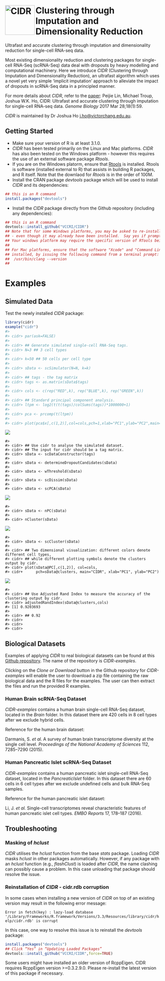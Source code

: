 
<!-- README.md is generated from README.Rmd. Please edit that file -->
<a href="url"><img src="http://bioinformatics.victorchang.edu.au/projects/cidr/images/cidr_logo.png" align="left" height="96" alt="CIDR"></a>
=============================================================================================================================================

Clustering through Imputation and Dimensionality Reduction
==========================================================

Ultrafast and accurate clustering through imputation and dimensionality reduction for single-cell RNA-seq data.

Most existing dimensionality reduction and clustering packages for single-cell RNA-Seq (scRNA-Seq) data deal with dropouts by heavy modelling and computational machinery. Here we introduce *CIDR* (Clustering through Imputation and Dimensionality Reduction), an ultrafast algorithm which uses a novel yet very simple ‘implicit imputation’ approach to alleviate the impact of dropouts in scRNA-Seq data in a principled manner.

For more details about *CIDR*, refer to the [paper](https://genomebiology.biomedcentral.com/articles/10.1186/s13059-017-1188-0): Peijie Lin, Michael Troup, Joshua W.K. Ho, CIDR: Ultrafast and accurate clustering through imputation for single-cell RNA-seq data. *Genome Biology* 2017 Mar 28;18(1):59.

*CIDR* is maintained by Dr Joshua Ho <j.ho@victorchang.edu.au>.

Getting Started
---------------

-   Make sure your version of R is at least 3.1.0.
-   *CIDR* has been tested primarily on the Linux and Mac platforms. *CIDR* has also been tested on the Windows platform - however this requires the use of an external software package *Rtools*.
-   If you are on the Windows platorm, ensure that [Rtools](https://cran.r-project.org/bin/windows/Rtools/) is installed. Rtools is software (installed external to R) that assists in building R packages, and R itself. Note that the downlaod for *Rtools* is in the order of 100M.
-   Install the CRAN package *devtools* package which will be used to install *CIDR* and its dependencies:

``` r
## this is an R command
install.packages("devtools")
```

-   Install the *CIDR* package directly from the Github repository (including any dependencies):

``` r
## this is an R command
devtools::install_github("VCCRI/CIDR")
## Note that for some Windows platforms, you may be asked to re-install RTools
## - even though it may already have been installed.  Say yes if prompted.
## Your windows platform may require the specific version of RTools being suggested.
##
## For Mac platforms, ensure that the software "Xcode" and "Command Line Tools" are
## installed, by issuing the following command from a terminal prompt:
##  /usr/bin/clang --version
##
```

Examples
========

Simulated Data
--------------

Test the newly installed *CIDR* package:

``` r
library(cidr)
example("cidr")
#> 
#> cidr> par(ask=FALSE)
#> 
#> cidr> ## Generate simulated single-cell RNA-Seq tags.
#> cidr> N=3 ## 3 cell types
#> 
#> cidr> k=50 ## 50 cells per cell type
#> 
#> cidr> sData <- scSimulator(N=N, k=k)
#> 
#> cidr> ## tags - the tag matrix
#> cidr> tags <- as.matrix(sData$tags)
#> 
#> cidr> cols <- c(rep("RED",k), rep("BLUE",k), rep("GREEN",k))
#> 
#> cidr> ## Standard principal component analysis.
#> cidr> ltpm <- log2(t(t(tags)/colSums(tags))*1000000+1)
#> 
#> cidr> pca <- prcomp(t(ltpm))
#> 
#> cidr> plot(pca$x[,c(1,2)],col=cols,pch=1,xlab="PC1",ylab="PC2",main="prcomp")
```

![](README-unnamed-chunk-4-1.png)

    #> 
    #> cidr> ## Use cidr to analyse the simulated dataset.
    #> cidr> ## The input for cidr should be a tag matrix.
    #> cidr> sData <- scDataConstructor(tags)
    #> 
    #> cidr> sData <- determineDropoutCandidates(sData)
    #> 
    #> cidr> sData <- wThreshold(sData)
    #> 
    #> cidr> sData <- scDissim(sData)
    #> 
    #> cidr> sData <- scPCA(sData)

![](README-unnamed-chunk-4-2.png)

    #> 
    #> cidr> sData <- nPC(sData)
    #> 
    #> cidr> nCluster(sData)

![](README-unnamed-chunk-4-3.png)

    #> 
    #> cidr> sData <- scCluster(sData)
    #> 
    #> cidr> ## Two dimensional visualization: different colors denote different cell types,
    #> cidr> ## while different plotting symbols denote the clusters output by cidr.
    #> cidr> plot(sData@PC[,c(1,2)], col=cols,
    #> cidr+      pch=sData@clusters, main="CIDR", xlab="PC1", ylab="PC2")

![](README-unnamed-chunk-4-4.png)

    #> 
    #> cidr> ## Use Adjusted Rand Index to measure the accuracy of the clustering output by cidr.
    #> cidr> adjustedRandIndex(sData@clusters,cols)
    #> [1] 0.9203693
    #> 
    #> cidr> ## 0.92
    #> cidr> 
    #> cidr> 
    #> cidr>

Biological Datasets
-------------------

Examples of applying *CIDR* to real biological datasets can be found at this [Github repository](https://github.com/VCCRI/CIDR-examples). The name of the repository is *CIDR-examples*.

Clicking on the *Clone or Download* button in the Github repository for *CIDR-examples* will enable the user to download a zip file containing the raw biological data and the R files for the examples. The user can then extract the files and run the provided R examples.

### Human Brain scRNA-Seq Dataset

*CIDR-examples* contains a human brain single-cell RNA-Seq dataset, located in the *Brain* folder. In this dataset there are 420 cells in 8 cell types after we exclude hybrid cells.

Reference for the human brain dataset:

Darmanis, S. *et al.* A survey of human brain transcriptome diversity at the single cell level. *Proceedings of the National Academy of Sciences* 112, 7285–7290 (2015).

### Human Pancreatic Islet scRNA-Seq Dataset

*CIDR-examples* contains a human pancreatic islet single-cell RNA-Seq dataset, located in the *PancreaticIslet* folder. In this dataset there are 60 cells in 6 cell types after we exclude undefined cells and bulk RNA-Seq samples.

Reference for the human pancreatic islet dataset:

Li, J. *et al.* Single-cell transcriptomes reveal characteristic features of human pancreatic islet cell types. *EMBO Reports* 17, 178–187 (2016).

Troubleshooting
---------------

### Masking of *hclust*

*CIDR* utilises the *hclust* function from the base *stats* package. Loading *CIDR* masks *hclust* in other packages automatically. However, if any package with an *hclust* function (e.g., *flashClust*) is loaded after *CIDR*, the name clashing can possibly cause a problem. In this case unloading that package should resolve the issue.

### Reinstallation of *CIDR* - cidr.rdb corruption

In some cases when installing a new version of *CIDR* on top of an existing version may result in the following error message:

`Error in fetch(key) : lazy-load database '/Library/Frameworks/R.framework/Versions/3.3/Resources/library/cidr/help/cidr.rdb' is corrupt`

In this case, one way to resolve this issue is to reinstall the *devtools* package:

``` r
install.packages("devtools")
## Click “Yes” in “Updating Loaded Packages”
devtools::install_github("VCCRI/CIDR",force=TRUE)
```

Some users might have installed an older version of RcppEigen. CIDR requires RcppEigen version &gt;=0.3.2.9.0. Please re-install the latest version of this package if necessary.

